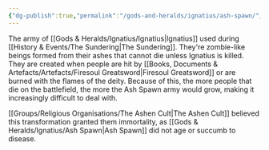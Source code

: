 ```yaml
---
{"dg-publish":true,"permalink":"/gods-and-heralds/ignatius/ash-spawn/","noteIcon":""}
---
```


The army of [[Gods & Heralds/Ignatius/Ignatius\|Ignatius]] used during [[History & Events/The Sundering\|The Sundering]]. They're zombie-like beings formed from their ashes that cannot die unless Ignatius is killed. They are created when people are hit by [[Books, Documents & Artefacts/Artefacts/Firesoul Greatsword\|Firesoul Greatsword]] or are burned with the flames of the deity. Because of this, the more people that die on the battlefield, the more the Ash Spawn army would grow, making it increasingly difficult to deal with.

[[Groups/Religious Organisations/The Ashen Cult\|The Ashen Cult]] believed this transformation granted them immortality, as [[Gods & Heralds/Ignatius/Ash Spawn\|Ash Spawn]] did not age or succumb to disease. 